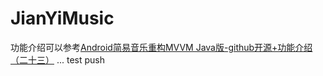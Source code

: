 # JianYiMusic
功能介绍可以参考[Android简易音乐重构MVVM Java版-github开源+功能介绍（二十三）](https://blog.csdn.net/Tobey_r1/article/details/126534766?spm=1001.2014.3001.5501)
...
test push
